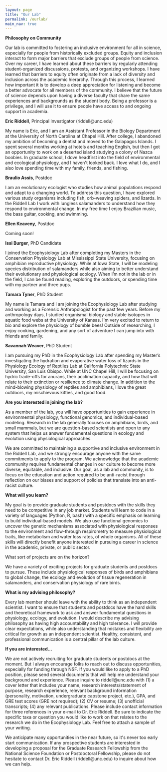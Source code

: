 ```yaml
---
layout: page
title: "Our Lab"
permalink: /ourlab/
main_nav: true
---
```


<p><b>Philosophy on Community</b></p>
<p>Our lab is committed to fostering an inclusive environment for all in science, especially for people from historically excluded groups.  Equity and inclusion interact to form major barriers that exclude groups of people from science.  Over my career, I have learned about these barriers by regularly attending student-organized discussions, protests, and organizing workshops. I have learned that barriers to equity often originate from a lack of diversity and inclusion across the academic hierarchy. Through this process, I learned how important it is to develop a deep appreciation for listening and become a better advocate for all members of the community. I believe that the future of science depends upon having a diverse faculty that share the same experiences and backgrounds as the student body. Being a professor is a privilege, and I will use it to ensure people have access to and ongoing support in academia.</p>

<p><b>Eric Riddell</b>, Principal Investigator (riddell@unc.edu) </p>
<p>My name is Eric, and I am an Assistant Professor in the Biology Department at the University of North Carolina at Chapel Hill. After college, I  abandoned my ambition of becoming a dentist and moved to the Galapagos Islands. I spent several months working at hotels and teaching English, but then I got an opportunity to work on a deserted island studying a colony of Nazca boobies. In graduate school, I dove headfirst into the field of environmental and ecological physiology, and I haven't looked back. I love what I do, and I also love spending time with my family, friends, and fishing.</p>

<p><b>Braulio Assis</b>, Postdoc</p>
<p>I am an evolutionary ecologist who studies how animal populations respond and adapt to a changing world. To address this question, I have explored various study organisms including fish, orb-weaving spiders, and lizards. In the Riddell Lab I work with lungless salamanders to understand how they respond to environmental change. In my free time I enjoy Brazilian music, the bass guitar, cooking, and swimming.</p>

<p><b>Ellen Keaveny</b>, Postdoc</p>
<p>Coming soon!</p>

<p><b>Issi Burger</b>, PhD Candidate</p>
<p>I joined the Ecophysiology Lab after completing my Masters in the Conservation Physiology Lab at Mississippi State University, focusing on amphibian reproductive physiology. While at Iowa State, I will be modeling species distribution of salamanders while also aiming to better understand their evolutionary and physiological ecology. When I’m not in the lab or in the field, I can be found reading, exploring the outdoors, or spending time with my partner and three pups.</p>

<p><b>Tamara Tyner</b>, PhD Student</p>
<p>My name is Tamara and I am joining the Ecophysiology Lab after studying and working as a Forensic Anthropologist for the past few years. Before my anthropology days, I studied organismal biology and stable isotopes in aquatic food webs at the University of Kansas. I'm very excited to return to bio and explore the physiology of bumble bees! Outside of researching, I enjoy cooking, gardening, and any sort of adventure I can jump into with friends and family.</p>

<p><b>Savannah Weaver</b>, PhD Student</p>
<p>I am pursuing my PhD in the Ecophysiology Lab after spending my Master’s investigating the hydration and evaporative water loss of lizards in the Physiology Ecology of Reptiles Lab at California Polytechnic State University, San Luis Obispo. While at UNC Chapel Hill, I will be focusing on hydric trade-offs for anurans, their acclimation capacity, and how that will relate to their extinction or resilience to climate change. In addition to the mind-blowing physiology of reptiles and amphibians, I love the great outdoors, my mischievous kitties, and good food.<p>

<p><b>Are you interested in joining the lab?</b></p>
<p>As a member of the lab, you will have opportunities to gain experience in environmental physiology, functional genomics, and individual-based modeling. Research in the lab generally focuses on amphibians, birds, and small mammals, but we are question-based scientists and open to any system that helps us answer fundamental questions in ecology and evolution using physiological approaches.</p>

<p>We are committed to maintaining a supportive and inclusive environment in the Riddell Lab, and we strongly encourage anyone with the same commitments to apply to the program. We acknowledge that the academic community requires fundamental changes in our culture to become more diverse, equitable, and inclusive. Our goal, as a lab and community, is to focus on the education and action required to be anti-racist through reflection on our biases and support of policies that translate into an anti-racist culture.</p>

<p><b>What will you learn?</b></p>
<p>My goal is to provide graduate students and postdocs with the skills they need to be competitive in any job market. Students will learn to code in a variety of languages (Python, R, bash) with a specific emphasis on learning to build individual-based models. We also use functional genomics to uncover the genetic mechanisms associated with physiological responses to the environment and flow-through respirometry to measure physiological traits, like metabolism and water loss rates, of whole organisms. All of these skills will directly benefit anyone interested in pursuing a career in science in the academic, private, or public sector.</p>

</p>What sort of projects are on the horizon?<p>
<p>We have a variety of exciting projects for graduate students and postdocs to pursue. These include physiological responses of birds and amphibians to global change, the ecology and evolution of tissue regeneration in salamanders, and conservation physiology of rare birds.</p>

<p><b>What is my advising philosophy?</b></p>
<p>Every lab member should leave with the ability to think as an independent scientist. I want to ensure that students and postdocs have the hard skills and theoretical framework to ask and answer fundamental questions in physiology, ecology, and evolution. I would describe my advising philosophy as having high accountability and high tolerance. I will provide clear expectations, while also understanding that mistakes and flexibility are critical for growth as an independent scientist. Healthy, consistent, and professional communication is a central pillar of the lab culture.</p>

<p><b>If you are interested...</b></p>
<p>We are not actively recruiting for graduate students or postdocs at the moment. But I always encourage folks to reach out to discuss opportunities, especially for funding through NSF. If you would like to apply to a PhD position, please send several documents that will help me understand your background and experience. Please inquire to riddell@unc.edu with (1) a cover letter that includes your name, research interests/statement of purpose, research experience, relevant background information (personality, motivation, undergraduate capstone project, etc.), GPA, and GRE test scores (GRE not required); (2) CV or resume; (3) unofficial transcripts; (4) any relevant publications. Please include contact information for three references in your e-mail to Dr. Eric Riddell. Be sure to indicate the specific taxa or question you would like to work on that relates to the research we do in the Ecophysiology Lab. Feel free to attach a sample of your writing.</p>

<p>We anticipate many opportunities in the near future, so it's never too early start communication. If any prospective students are interested in developing a proposal for the Graduate Research Fellowship from the National Science Foundation or Postdoctoral Fellowship, please do not hesitate to contact Dr. Eric Riddell (riddell@unc.edu) to inquire about how we can help.</p>
